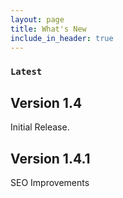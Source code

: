 ```yaml
---
layout: page
title: What's New
include_in_header: true
---
```


### `Latest`

## Version 1.4
Initial Release.

## Version 1.4.1
SEO Improvements

